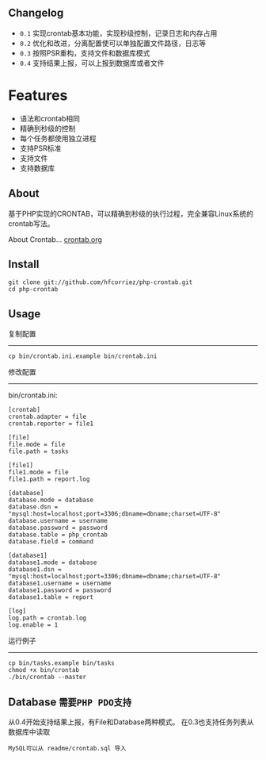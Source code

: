## Changelog

- `0.1` 实现crontab基本功能，实现秒级控制，记录日志和内存占用
- `0.2` 优化和改进，分离配置使可以单独配置文件路径，日志等
- `0.3` 按照PSR重构，支持文件和数据库模式
- `0.4` 支持结果上报，可以上报到数据库或者文件

# Features

- 语法和crontab相同
- 精确到秒级的控制
- 每个任务都使用独立进程
- 支持PSR标准
- 支持文件
- 支持数据库

## About

基于PHP实现的CRONTAB，可以精确到秒级的执行过程，完全兼容Linux系统的crontab写法。

About Crontab... [crontab.org](http://crontab.org/)

## Install

    git clone git://github.com/hfcorriez/php-crontab.git
    cd php-crontab

## Usage

复制配置
____

    cp bin/crontab.ini.example bin/crontab.ini

修改配置
____
bin/crontab.ini:

    [crontab]
    crontab.adapter = file
    crontab.reporter = file1

    [file]
    file.mode = file
    file.path = tasks

    [file1]
    file1.mode = file
    file1.path = report.log

    [database]
    database.mode = database
    database.dsn = "mysql:host=localhost;port=3306;dbname=dbname;charset=UTF-8"
    database.username = username
    database.password = password
    database.table = php_crontab
    database.field = command

    [database1]
    database1.mode = database
    database1.dsn = "mysql:host=localhost;port=3306;dbname=dbname;charset=UTF-8"
    database1.username = username
    database1.password = password
    database1.table = report

    [log]
    log.path = crontab.log
    log.enable = 1


运行例子
____

    cp bin/tasks.example bin/tasks
    chmod +x bin/crontab
    ./bin/crontab --master

## Database `需要PHP PDO支持`
从0.4开始支持结果上报，有File和Database两种模式。
在0.3也支持任务列表从数据库中读取

    MySQL可以从 readme/crontab.sql 导入

